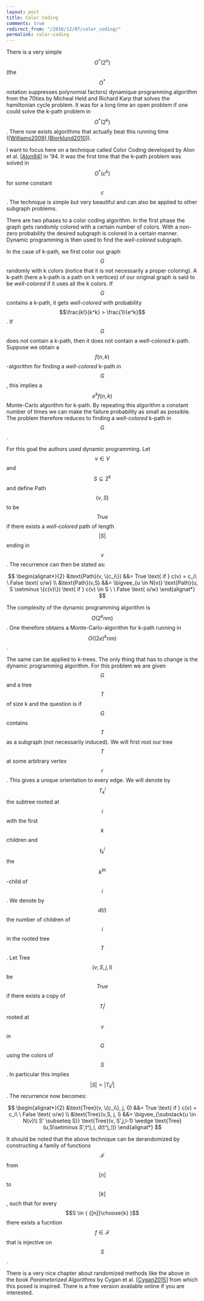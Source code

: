 ```yaml
---
layout: post
title: Color Coding
comments: true
redirect_from: "/2016/12/07/color_coding/"
permalink: color-coding
---
```


There is a very simple $$O^*(2^n)$$ (the $$O^*$$ notation suppresses polynomial factors) dynamique programming algorithm from the 70ties by Micheal Held and Richard Karp that solves the hamiltonian cycle problem. It was for a long time an open problem if one could solve the k-path problem in $$O^*(2^k)$$. There now exists algorithms that actually beat this running time (\[[Williams2009](https://arxiv.org/abs/0807.3026)\],\[[Bjorklund2010](https://arxiv.org/abs/1007.1161)\]).

I want to focus here on a technique called Color Coding developed by Alon et al. \[[Alon94](http://www.math.tau.ac.il/~nogaa/PDFS/col5.pdf)\] in '94. It was the first time that the k-path problem was solved in $$O^*(c^k)$$ for some constant $$c$$. The technique is simple but very beautiful and can also be applied to other subgraph problems.

There are two phases to a color coding algorithm. In the first phase the graph gets randomly colored with a certain number of colors. With a non-zero probability the desired subgraph is colored in a certain manner. Dynamic programming is then used to find the *well-colored* subgraph.

In the case of k-path, we first color our graph $$G$$ randomly with k colors (notice that it is not necessarily a proper coloring). A k-path (here a k-path is a path on k vertices) of our original graph is said to be *well-colored* if it uses all the k colors. If $$G$$ contains a k-path, it gets *well-colored* with probability $$\frac{k!}{k^k} > \frac{1}{e^k}$$. If $$G$$ does not contain a k-path, then it does not contain a *well-colored* k-path. Suppose we obtain a $$f(n,k)$$-algorithm for finding a *well-colored* k-path in $$G$$, this implies a $$e^kf(n,k)$$ Monte-Carlo algorithm for k-path. By repeating this algorithm a constant number of times we can make the failure probability as small as possible. The problem therefore reduces to finding a *well-colored* k-path in $$G$$.

For this goal the authors used dynamic programming. Let $$v \in V$$ and $$S \subseteq 2^k$$ and define Path$$(v,S)$$ to be $$True$$ if there exists a *well-colored* path of length $$\vert S\vert $$ ending in $$v$$. The recurrence can then be stated as:

$$
\begin{alignat*}{2}
	&\text{Path}(v, \{c_i\}) &&= True \text{ if } c(v) = c_i\  \ False \text{ o/w} \\
	&\text{Path}(v,S) &&= \bigvee_{u \in N(v)} \text{Path}(u, S \setminus \{c(v)\}) \text{ if } c(v) \in S \ \ False \text{ o/w}
\end{alignat*}
$$

The complexity of the dynamic programming algorithm is $$O(2^knm)$$. One therefore obtains a Monte-Carlo-algorithm for k-path running in $$O((2e)^knm)$$.

The same can be applied to k-trees. The only thing that has to change is the dynamic programming algorithm. For this problem we are given $$G$$ and a tree $$T$$ of size k and the question is if $$G$$ contains $$T$$ as a subgraph (not necessarily induced). We will first root our tree $$T$$ at some arbitrary vertex $$r$$. This gives a unique orientation to every edge. We will denote by $$T^i_k$$ the subtree rooted at $$i$$ with the first $$k$$ children and $$t^i_k$$ the $$k^{th}$$-child of $$i$$. We denote by $$d(i)$$ the number of children of $$i$$ in the rooted tree $$T$$. Let Tree$$(v,S,j,l)$$ be $$True$$ if there exists a copy of $$T^j_l$$ rooted at $$v$$ in $$G$$ using the colors of $$S$$. In particular this implies $$\vert S\vert = \vert T^j_k\vert$$. The recurrence now becomes:

$$
\begin{alignat*}{2}
	&\text{Tree}(v, \{c_i\}, j, 0) &&= True \text{ if } c(v) = c_i\  \ False \text{ o/w} \\
	&\text{Tree}(v,S, j, l) &&= \bigvee_{\substack{u \in N(v)\\ S' \subseteq S}} \text{Tree}(v, S',j,l-1) \wedge \text{Tree}(u,S\setminus S',t^j_l, d(t^j_l))
\end{alignat*}
$$

It should be noted that the above technique can be derandomized by constructing a family of functions $$\mathcal{F}$$ from  $$[n]$$ to $$[k]$$ , such that for every $$S \in { {[n]}\choose{k} }$$ there exists a fucntion $$f \in \mathcal{F}$$ that is injective on $$S$$.

There is a very nice chapter about randomized methods like the above in the book *Parameterized Algorithms* by Cygan et al. \[[Cygan2015](http://parameterized-algorithms.mimuw.edu.pl/)\] from which this posed is inspired. There is a free version available online if you are interested.
